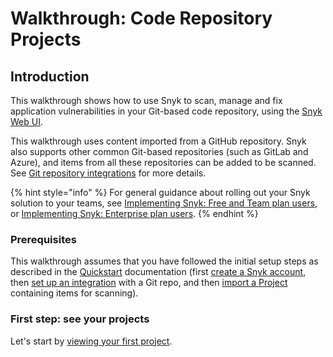 # Walkthrough: Code Repository Projects

## Introduction

This walkthrough shows how to use Snyk to scan, manage and fix application vulnerabilities in your Git-based code repository, using the [Snyk Web UI](../getting-started-with-the-snyk-web-ui.md).

This walkthrough uses content imported from a GitHub repository. Snyk also supports other common Git-based repositories (such as GitLab and Azure), and items from all these repositories can be added to be scanned. See [Git repository integrations](../../integrations/git-repository-scm-integrations/) for more details.

{% hint style="info" %}
For general guidance about rolling out your Snyk solution to your teams, see [Implementing Snyk: Free and Team plan users](../implementing-snyk-free-and-team-plan-users/), or [Implementing Snyk: Enterprise plan users](../implementing-snyk-enterprise-plan-users.md).
{% endhint %}

### Prerequisites

This walkthrough assumes that you have followed the initial setup steps as described in the [Quickstart](../quickstart/) documentation (first [create a Snyk account](../quickstart/create-a-snyk-account/), then [set up an integration](../quickstart/set-up-an-integration.md) with a Git repo, and then [import a Project](../quickstart/import-a-project.md) containing items for scanning).

### First step: see your projects

Let's start by [viewing your first project](view-your-first-snyk-projects.md).

